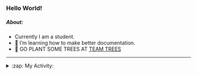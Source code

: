 ### Hello World!

##### About:
- Currently I am a student.
- 🌱 I’m learning how to make better documentation.
- 🌱 GO PLANT SOME TREES AT [TEAM TREES](https://teamtrees.org/)

---
<details>
  <summary>:zap: My Activity:</summary>
  
<!--START_SECTION:waka-->
![Code Time](http://img.shields.io/badge/Code%20Time-1%2C029%20hrs%2059%20mins-blue)

**I'm a Night 🦉** 

```text
🌞 Morning    106 commits    ███░░░░░░░░░░░░░░░░░░░░░░   12.94% 
🌆 Daytime    206 commits    ██████░░░░░░░░░░░░░░░░░░░   25.15% 
🌃 Evening    239 commits    ███████░░░░░░░░░░░░░░░░░░   29.18% 
🌙 Night      268 commits    ████████░░░░░░░░░░░░░░░░░   32.72%

```
📅 **I'm Most Productive on Tuesday** 

```text
Monday       120 commits    ███░░░░░░░░░░░░░░░░░░░░░░   14.65% 
Tuesday      137 commits    ████░░░░░░░░░░░░░░░░░░░░░   16.73% 
Wednesday    121 commits    ███░░░░░░░░░░░░░░░░░░░░░░   14.77% 
Thursday     125 commits    ███░░░░░░░░░░░░░░░░░░░░░░   15.26% 
Friday       107 commits    ███░░░░░░░░░░░░░░░░░░░░░░   13.06% 
Saturday     92 commits     ██░░░░░░░░░░░░░░░░░░░░░░░   11.23% 
Sunday       117 commits    ███░░░░░░░░░░░░░░░░░░░░░░   14.29%

```


📊 **This Week I Spent My Time On** 

```text
🔥 Editors: 
VS Code                  10 hrs 36 mins      █████████████████████████   100.0%

🐱‍💻 Projects: 
my-homepage              5 hrs 47 mins       █████████████░░░░░░░░░░░░   54.69% 
CSF22                    3 hrs 45 mins       ████████░░░░░░░░░░░░░░░░░   35.38% 
skillgraff               56 mins             ██░░░░░░░░░░░░░░░░░░░░░░░   8.9% 
TEA-onboarding-bot       5 mins              ░░░░░░░░░░░░░░░░░░░░░░░░░   0.83% 
TearDrops                1 min               ░░░░░░░░░░░░░░░░░░░░░░░░░   0.2%

```


 Last Updated on 07/02/2023 12:04:52 UTC
<!--END_SECTION:waka-->
</details>
